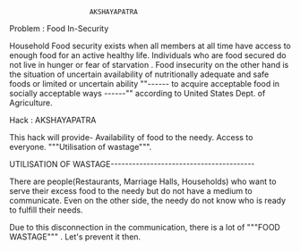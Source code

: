 						AKSHAYAPATRA
						
						
Problem :    Food In-Security

Household Food security exists when all members at all time have access to enough food for an active healthy life. Individuals who are food secured do not live in hunger or fear of starvation . Food insecurity on the other hand is the situation of uncertain availability of nutritionally adequate and safe foods or limited or uncertain ability ""------ to acquire acceptable food in socially acceptable ways ------"" according to United States Dept. of Agriculture.


Hack :     AKSHAYAPATRA

This hack will provide-
	Availability of food to the needy.
	Access to everyone.
	"""Utilisation of wastage""".

UTILISATION OF WASTAGE----------------------------------------

There are people(Restaurants, Marriage Halls, Households) who want to serve their excess food to the needy but do not have a medium to communicate.
Even on the other side, the needy do not know who is ready to fulfill their needs.

Due to this disconnection in the communication, there is a lot of """FOOD WASTAGE""" .
Let's prevent it then.
